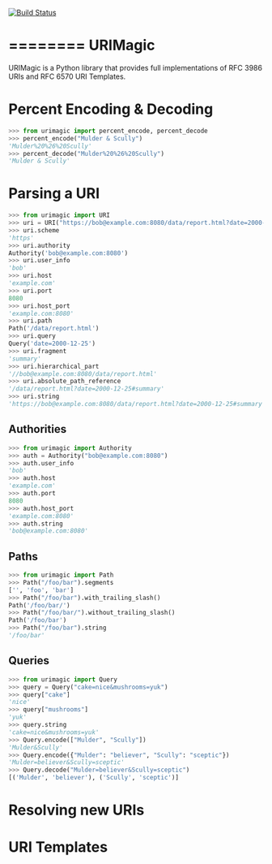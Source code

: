 [![Build Status](https://travis-ci.org/nigelsmall/urimagic.png?branch=master)](https://travis-ci.org/nigelsmall/urimagic)

========
URIMagic
========

URIMagic is a Python library that provides full implementations of RFC 3986 URIs and RFC 6570 URI Templates.

Percent Encoding & Decoding
===========================

```python
>>> from urimagic import percent_encode, percent_decode
>>> percent_encode("Mulder & Scully")
'Mulder%20%26%20Scully'
>>> percent_decode("Mulder%20%26%20Scully")
'Mulder & Scully'
```

Parsing a URI
=============

```python
>>> from urimagic import URI
>>> uri = URI("https://bob@example.com:8080/data/report.html?date=2000-12-25#summary")
>>> uri.scheme
'https'
>>> uri.authority
Authority('bob@example.com:8080')
>>> uri.user_info
'bob'
>>> uri.host
'example.com'
>>> uri.port
8080
>>> uri.host_port
'example.com:8080'
>>> uri.path
Path('/data/report.html')
>>> uri.query
Query('date=2000-12-25')
>>> uri.fragment
'summary'
>>> uri.hierarchical_part
'//bob@example.com:8080/data/report.html'
>>> uri.absolute_path_reference
'/data/report.html?date=2000-12-25#summary'
>>> uri.string
'https://bob@example.com:8080/data/report.html?date=2000-12-25#summary'
```

Authorities
-----------

```python
>>> from urimagic import Authority
>>> auth = Authority("bob@example.com:8080")
>>> auth.user_info
'bob'
>>> auth.host
'example.com'
>>> auth.port
8080
>>> auth.host_port
'example.com:8080'
>>> auth.string
'bob@example.com:8080'
```

Paths
-----

```python
>>> from urimagic import Path
>>> Path("/foo/bar").segments
['', 'foo', 'bar']
>>> Path("/foo/bar").with_trailing_slash()
Path('/foo/bar/')
>>> Path("/foo/bar/").without_trailing_slash()
Path('/foo/bar')
>>> Path("/foo/bar").string
'/foo/bar'
```

Queries
-------

```python
>>> from urimagic import Query
>>> query = Query("cake=nice&mushrooms=yuk")
>>> query["cake"]
'nice'
>>> query["mushrooms"]
'yuk'
>>> query.string
'cake=nice&mushrooms=yuk'
>>> Query.encode(["Mulder", "Scully"])
'Mulder&Scully'
>>> Query.encode({"Mulder": "believer", "Scully": "sceptic"})
'Mulder=believer&Scully=sceptic'
>>> Query.decode("Mulder=believer&Scully=sceptic")
[('Mulder', 'believer'), ('Scully', 'sceptic')]
```

Resolving new URIs
==================

URI Templates
=============
